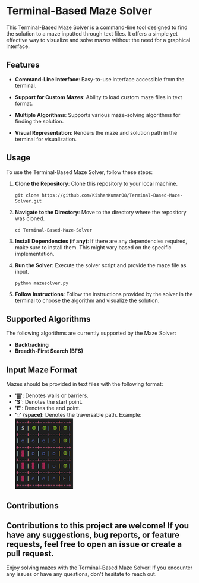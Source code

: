 # Terminal-Based Maze Solver

This Terminal-Based Maze Solver is a command-line tool designed to find the solution to a maze inputted through text files. It offers a simple yet effective way to visualize and solve mazes without the need for a graphical interface.

## Features

- **Command-Line Interface**: Easy-to-use interface accessible from the terminal.

- **Support for Custom Mazes**: Ability to load custom maze files in text format.

- **Multiple Algorithms**: Supports various maze-solving algorithms for finding the solution.

- **Visual Representation**: Renders the maze and solution path in the terminal for visualization.

## Usage
To use the Terminal-Based Maze Solver, follow these steps:
1. **Clone the Repository**: Clone this repository to your local machine.
    ```
    git clone https://github.com/KishanKumar08/Terminal-Based-Maze-Solver.git
    ```
2. **Navigate to the Directory**: Move to the directory where the repository was cloned.
    ```
    cd Terminal-Based-Maze-Solver
    ```
3. **Install Dependencies (if any)**: If there are any dependencies required, make sure to install them. This might vary based on the specific implementation.

4. **Run the Solver**: Execute the solver script and provide the maze file as input.
    ```
    python mazesolver.py
    ```

5. **Follow Instructions**: Follow the instructions provided by the solver in the terminal to choose the algorithm and visualize the solution.

## Supported Algorithms
The following algorithms are currently supported by the Maze Solver:

- **Backtracking**
- **Breadth-First Search (BFS)**
<!-- - **A* Search Algorithm** -->

## Input Maze Format
Mazes should be provided in text files with the following format:
- **'▓'**: Denotes walls or barriers.
- **'S'**: Denotes the start point.
- **'E'**: Denotes the end point.
- **'◌' (space)**: Denotes the traversable path.
Example:
![Output](Output.png)
## Contributions
Contributions to this project are welcome! If you have any suggestions, bug reports, or feature requests, feel free to open an issue or create a pull request.
---
Enjoy solving mazes with the Terminal-Based Maze Solver! If you encounter any issues or have any questions, don't hesitate to reach out.